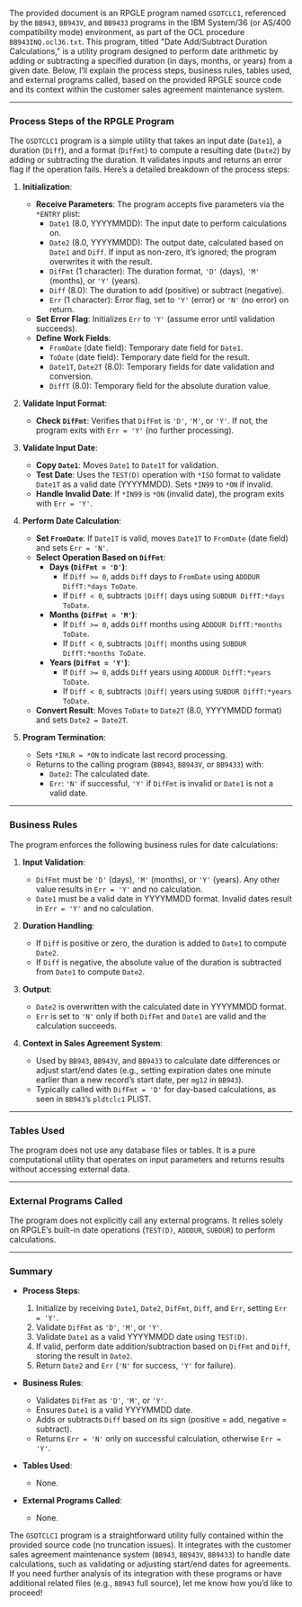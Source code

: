 The provided document is an RPGLE program named `GSDTCLC1`, referenced by the `BB943`, `BB943V`, and `BB9433` programs in the IBM System/36 (or AS/400 compatibility mode) environment, as part of the OCL procedure `BB943INQ.ocl36.txt`. This program, titled "Date Add/Subtract Duration Calculations," is a utility program designed to perform date arithmetic by adding or subtracting a specified duration (in days, months, or years) from a given date. Below, I’ll explain the process steps, business rules, tables used, and external programs called, based on the provided RPGLE source code and its context within the customer sales agreement maintenance system.

---

### Process Steps of the RPGLE Program

The `GSDTCLC1` program is a simple utility that takes an input date (`Date1`), a duration (`Diff`), and a format (`DifFmt`) to compute a resulting date (`Date2`) by adding or subtracting the duration. It validates inputs and returns an error flag if the operation fails. Here’s a detailed breakdown of the process steps:

1. **Initialization**:
   - **Receive Parameters**: The program accepts five parameters via the `*ENTRY` plist:
     - `Date1` (8.0, YYYYMMDD): The input date to perform calculations on.
     - `Date2` (8.0, YYYYMMDD): The output date, calculated based on `Date1` and `Diff`. If input as non-zero, it’s ignored; the program overwrites it with the result.
     - `DifFmt` (1 character): The duration format, `'D'` (days), `'M'` (months), or `'Y'` (years).
     - `Diff` (8.0): The duration to add (positive) or subtract (negative).
     - `Err` (1 character): Error flag, set to `'Y'` (error) or `'N'` (no error) on return.
   - **Set Error Flag**: Initializes `Err` to `'Y'` (assume error until validation succeeds).
   - **Define Work Fields**:
     - `FromDate` (date field): Temporary date field for `Date1`.
     - `ToDate` (date field): Temporary date field for the result.
     - `Date1T`, `Date2T` (8.0): Temporary fields for date validation and conversion.
     - `DiffT` (8.0): Temporary field for the absolute duration value.

2. **Validate Input Format**:
   - **Check `DifFmt`**: Verifies that `DifFmt` is `'D'`, `'M'`, or `'Y'`. If not, the program exits with `Err = 'Y'` (no further processing).

3. **Validate Input Date**:
   - **Copy `Date1`**: Moves `Date1` to `Date1T` for validation.
   - **Test Date**: Uses the `TEST(D)` operation with `*ISO` format to validate `Date1T` as a valid date (YYYYMMDD). Sets `*IN99` to `*ON` if invalid.
   - **Handle Invalid Date**: If `*IN99` is `*ON` (invalid date), the program exits with `Err = 'Y'`.

4. **Perform Date Calculation**:
   - **Set `FromDate`**: If `Date1T` is valid, moves `Date1T` to `FromDate` (date field) and sets `Err = 'N'`.
   - **Select Operation Based on `DifFmt`**:
     - **Days (`DifFmt = 'D'`)**:
       - If `Diff >= 0`, adds `Diff` days to `FromDate` using `ADDDUR DiffT:*days ToDate`.
       - If `Diff < 0`, subtracts `|Diff|` days using `SUBDUR DiffT:*days ToDate`.
     - **Months (`DifFmt = 'M'`)**:
       - If `Diff >= 0`, adds `Diff` months using `ADDDUR DiffT:*months ToDate`.
       - If `Diff < 0`, subtracts `|Diff|` months using `SUBDUR DiffT:*months ToDate`.
     - **Years (`DifFmt = 'Y'`)**:
       - If `Diff >= 0`, adds `Diff` years using `ADDDUR DiffT:*years ToDate`.
       - If `Diff < 0`, subtracts `|Diff|` years using `SUBDUR DiffT:*years ToDate`.
   - **Convert Result**: Moves `ToDate` to `Date2T` (8.0, YYYYMMDD format) and sets `Date2 = Date2T`.

5. **Program Termination**:
   - Sets `*INLR = *ON` to indicate last record processing.
   - Returns to the calling program (`BB943`, `BB943V`, or `BB9433`) with:
     - `Date2`: The calculated date.
     - `Err`: `'N'` if successful, `'Y'` if `DifFmt` is invalid or `Date1` is not a valid date.

---

### Business Rules

The program enforces the following business rules for date calculations:

1. **Input Validation**:
   - `DifFmt` must be `'D'` (days), `'M'` (months), or `'Y'` (years). Any other value results in `Err = 'Y'` and no calculation.
   - `Date1` must be a valid date in YYYYMMDD format. Invalid dates result in `Err = 'Y'` and no calculation.

2. **Duration Handling**:
   - If `Diff` is positive or zero, the duration is added to `Date1` to compute `Date2`.
   - If `Diff` is negative, the absolute value of the duration is subtracted from `Date1` to compute `Date2`.

3. **Output**:
   - `Date2` is overwritten with the calculated date in YYYYMMDD format.
   - `Err` is set to `'N'` only if both `DifFmt` and `Date1` are valid and the calculation succeeds.

4. **Context in Sales Agreement System**:
   - Used by `BB943`, `BB943V`, and `BB9433` to calculate date differences or adjust start/end dates (e.g., setting expiration dates one minute earlier than a new record’s start date, per `mg12` in `BB943`).
   - Typically called with `DifFmt = 'D'` for day-based calculations, as seen in `BB943`’s `pldtclc1` PLIST.

---

### Tables Used

The program does not use any database files or tables. It is a pure computational utility that operates on input parameters and returns results without accessing external data.

---

### External Programs Called

The program does not explicitly call any external programs. It relies solely on RPGLE’s built-in date operations (`TEST(D)`, `ADDDUR`, `SUBDUR`) to perform calculations.

---

### Summary

- **Process Steps**:
  1. Initialize by receiving `Date1`, `Date2`, `DifFmt`, `Diff`, and `Err`, setting `Err = 'Y'`.
  2. Validate `DifFmt` as `'D'`, `'M'`, or `'Y'`.
  3. Validate `Date1` as a valid YYYYMMDD date using `TEST(D)`.
  4. If valid, perform date addition/subtraction based on `DifFmt` and `Diff`, storing the result in `Date2`.
  5. Return `Date2` and `Err` (`'N'` for success, `'Y'` for failure).

- **Business Rules**:
  - Validates `DifFmt` as `'D'`, `'M'`, or `'Y'`.
  - Ensures `Date1` is a valid YYYYMMDD date.
  - Adds or subtracts `Diff` based on its sign (positive = add, negative = subtract).
  - Returns `Err = 'N'` only on successful calculation, otherwise `Err = 'Y'`.

- **Tables Used**:
  - None.

- **External Programs Called**:
  - None.

The `GSDTCLC1` program is a straightforward utility fully contained within the provided source code (no truncation issues). It integrates with the customer sales agreement maintenance system (`BB943`, `BB943V`, `BB9433`) to handle date calculations, such as validating or adjusting start/end dates for agreements. If you need further analysis of its integration with these programs or have additional related files (e.g., `BB943` full source), let me know how you’d like to proceed!